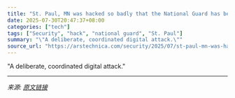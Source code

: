 ```yaml
---
title: "St. Paul, MN was hacked so badly that the National Guard has been deployed"
date: 2025-07-30T20:47:37+08:00
categories: ["tech"]
tags: ["Security", "hack", "national guard", "St. Paul"]
summary: "\"A deliberate, coordinated digital attack.\""
source_url: "https://arstechnica.com/security/2025/07/st-paul-mn-was-hacked-so-badly-that-the-national-guard-has-been-deployed/"
---
```


"A deliberate, coordinated digital attack."

---

*来源: [原文链接](https://arstechnica.com/security/2025/07/st-paul-mn-was-hacked-so-badly-that-the-national-guard-has-been-deployed/)*
